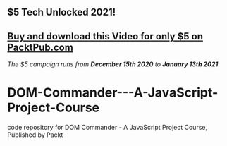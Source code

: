 ## $5 Tech Unlocked 2021!
[Buy and download this Video for only $5 on PacktPub.com](https://www.packtpub.com/product/dom-commander-a-javascript-project-course-video/9781838824037)
-----
*The $5 campaign         runs from __December 15th 2020__ to __January 13th 2021.__*

# DOM-Commander---A-JavaScript-Project-Course
code repository for DOM Commander - A JavaScript Project Course, Published by Packt
